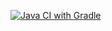 [![Java CI with Gradle](https://github.com/lushinaelena/practica_8/actions/workflows/gradle.yml/badge.svg)](https://github.com/lushinaelena/practica_8/actions/workflows/gradle.yml)